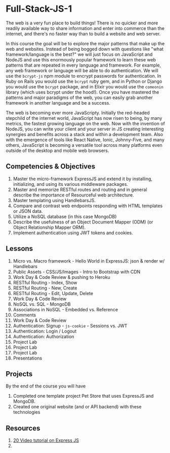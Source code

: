 # Full-Stack-JS-1

The web is a very fun place to build things! There is no quicker and more readily available way to share information and enter into commerce than the internet, and there's no faster way than to build a website and web server.

In this course the goal will be to explore the major patterns that make up the web and websites. Instead of being bogged down with questions like "what framework/language is the best?" we will just focus on JavaScript and NodeJS and use this enormously popular framework to learn these web patterns that are repeated in every language and framework. For example, any web framework or language will be able to do authentication. We will use the `bcrypt-js` npm module to encrypt passwords for authentication. In Ruby on Rails you would use the `bcrypt` ruby gem, and in Python or Django you would use the `bcrypt` package, and in Elixir you would use the `comeonin` library (which uses bcrypt under the hood!). Once you have mastered the patterns and major paradigms of the web, you can easily grab another framework in another language and be a success.

The web is becoming ever more JavaScripty. Initially the red-headed stepchild of the internet world, JavaScript has now risen to being, by many metrics, the fastest growing language on the web. Now with the invention of NodeJS, you can write your client and your server in JS creating interesting synergies and benefits across a stack and within a development team. Also with the emergence of tools like React Native, Ionic, Johnny-Five, and many others, JavaScript is becoming a versatile tool across many platforms even outside of the desktop and mobile web browsers.

## Competencies & Objectives

1. Master the micro-framework ExpressJS and extend it by installing, initializing, and using its various middleware packages.
1. Master and memorize RESTful routes and routing and in general describe the importance of Resourceful web architecture.
1. Master templating using HandlebarsJS.
1. Compare and contrast web endpoints responding with HTML templates or JSON data.
1. Utilize a NoSQL database (in this case MongoDB)
1. Describe the usefulness of an Object Document Mapper (ODM) (or Object Relationship Mapper ORM).
1. Implement authentication using JWT tokens and cookies.

## Lessons

1. Micro vs. Macro framework - Hello World in ExpressJS: json & render w/ Handlebars
1. Public Assets - CSS/JS/Images - Intro to Bootstrap with CDN
1. Work Day & Code Review & pushing to Heroku
1. RESTful Routing - Index, Show
1. RESTful Routing - New, Create
1. RESTful Routing - Edit, Update, Delete
1. Work Day & Code Review
1. NoSQL vs. SQL - MongoDB
1. Associations in NoSQL - Embedded vs. Reference
1. Comments
1. Work Day & Code Review
1. Authentication: Signup - `js-cookie` - Sessions vs. JWT
1. Authentication: Login / Logout
1. Authentication: Authorization
1. Project Lab
1. Project Lab
1. Project Lab
1. Presentations

## Projects

By the end of the course you will have

1. Completed one template project Pet Store that uses ExpressJS and MongoDB.
1. Created one original website (and or API backend) with these technologies

## Resources

1. [20 Video tutorial on Express JS](https://www.youtube.com/playlist?list=PLNcEnkMSwDUkPTztJ8zEJsuTOMdxZshO8)
1.
